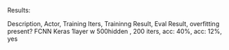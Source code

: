 Results:

Description, Actor, Training Iters, Traininng Result, Eval Result, overfitting present?
FCNN Keras 1layer w 500hidden , 200 iters, acc: 40%, acc: 12%, yes